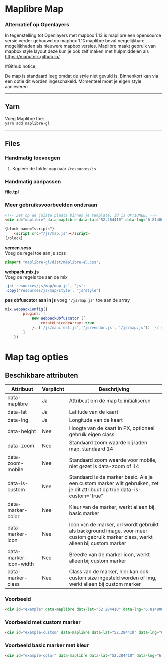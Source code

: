 # Maplibre Map 
### Alternatief op Openlayers 

In tegenstelling tot Openlayers met mapbox 1.13 is maplibre een opensource versie verder gebouwd op mapbox 1.13
maplibre bevat vergelijkbare mogelijkheden als nieuwere mapbox versies. Maplibre maakt gebruik van mapbox style layout deze 
kun je ook zelf maken met hulpmiddelen als https://maputnik.github.io/


#Github notice,

De map is standaard leeg omdat de style niet gevuld is. Binnenkort kan via een optie dit worden ingeschakeld.
Momenteel moet je eigen style aanleveren

---

## Yarn

Voeg Maplibre toe:\
``yarn add maplibre-gl``

---

## Files

### Handmatig toevoegen

1. Kopieer de folder `map` naar `/resources/js`


### Handmatig aanpassen

**file.tpl** 

### **Meer gebruiksvoorbeelden onderaan**

```html
<!-- Zet op de juiste plaats binnen je template, id is OPTIONEEL -->
<div id="maplibre" data-maplibre data-lat="52.284410" data-lng="6.814800" data-height="500"></div>

{block name="scripts"}
    <script src="/js/map.js"></script>
{/block}
```

**screen.scss** \
Voeg de regel toe aan je scss
````scss
@import "maplibre-gl/dist/maplibre-gl.css";
````

**webpack.mix.js**\
Voeg de regels toe aan de mix
````js
.js('resources/js/map/map.js', 'js')
.copy('resources/js/map/style', 'js/style')
````

**pas obfuscator aan in js**
voeg ``'/js/map.js'`` toe aan de array
````js
mix.webpackConfig({
        plugins: [
            new WebpackObfuscator ({
                rotateUnicodeArray: true
            }, ['/js/manifest.js','/js/vendor.js', '/js/map.js'])  // voeg '/js/map.js' toe zoals hier
        ]
    })
````



Map tag opties
================

Beschikbare attributen
-----------------------


| Attribuut              | Verplicht | Beschrijving                                                                                                                      |
|------------------------|-----------|-----------------------------------------------------------------------------------------------------------------------------------|
| data-maplibre          | Ja        | Attribuut om de map te initialiseren                                                                                              |
| data-lat               | Ja        | Latitude van de kaart                                                                                                             |
| data-lng               | Ja        | Longitude van de kaart                                                                                                            |
| data-height            | Nee       | Hoogte van de kaart in PX, optioneel gebruik eigen class                                                                          |
| data-zoom              | Nee       | Standaard zoom waarde bij laden map, standaard 14                                                                                 |
| data-zoom-mobile       | Nee       | Standaard zoom waarde voor mobile, niet gezet is data-zoom of 14                                                                  |
| data-is-custom         | Nee       | Standaard is de marker basic. Als je een custom marker wilt gebruiken, zet je dit attribuut op true data-is-custom="true"         |
| data-marker-color      | Nee       | Kleur van de marker, werkt alleen bij basic marker                                                                                |
| data-marker-icon       | Nee       | Icon van de marker, url wordt gebruikt als background image. voor meer custom gebruik marker class, werkt alleen bij custom marker |
| data-marker-icon-width | Nee       | Breedte van de marker icon, werkt alleen bij custom marker                                                                        |
| data-marker-class      | Nee       | Class van de marker, hier kan ook custom size ingesteld worden of img, werkt alleen bij custom marker                             |

### Voorbeeld

```html
<div id="example" data-maplibre data-lat="52.284410" data-lng="6.814800" data-height="500"></div>
```

### Voorbeeld met custom marker

```html
<div id="example-custom" data-maplibre data-lat="52.284410" data-lng="6.814800" data-height="500" data-is-custom="true" data-marker-class="custom-marker" data-marker-icon="/img/example.png" data-marker-icon-width="50"></div>
```

### Voorbeeld basic marker met kleur

```html
<div id="example-color" data-maplibre data-lat="52.284410" data-lng="6.814800" data-height="500" data-marker-color="#0000ff"></div>
```

